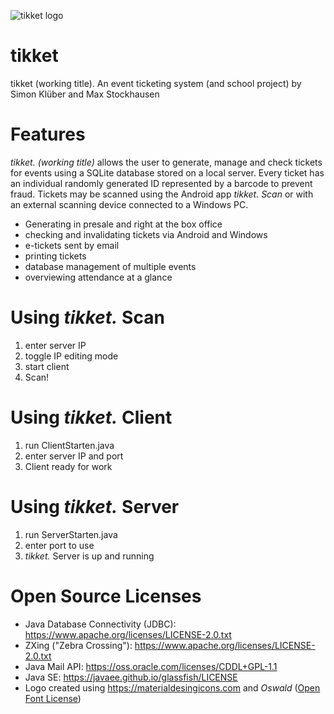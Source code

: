 ![tikket logo](logo.png)

# tikket
tikket (working title). An event ticketing system  (and school project) by Simon Klüber and Max Stockhausen 

# Features

_tikket. (working title)_ allows the user to generate, manage and check tickets for events using a SQLite database stored on a local server.
Every ticket has an individual randomly generated ID represented by a barcode to prevent fraud. Tickets may be scanned using the Android app _tikket. Scan_ or with an external scanning device connected to a Windows PC. 

* Generating in presale and right at the box office
* checking and invalidating tickets via Android and Windows
* e-tickets sent by email
* printing tickets
* database management of multiple events
* overviewing attendance at a glance



# Using _tikket._ Scan
1. enter server IP
2. toggle IP editing mode
3. start client
4. Scan!

# Using _tikket._ Client
1. run ClientStarten.java
2. enter server IP and port
3. Client ready for work

# Using _tikket._ Server
1. run ServerStarten.java
2. enter port to use
3. _tikket._ Server is up and running

# Open Source Licenses
* Java Database Connectivity (JDBC): https://www.apache.org/licenses/LICENSE-2.0.txt
* ZXing ("Zebra Crossing"): https://www.apache.org/licenses/LICENSE-2.0.txt
* Java Mail API: https://oss.oracle.com/licenses/CDDL+GPL-1.1
* Java SE: https://javaee.github.io/glassfish/LICENSE
* Logo created using https://materialdesingicons.com and _Oswald_ ([Open Font License](http://scripts.sil.org/cms/scripts/page.php?site_id=nrsi&id=OFL_web))
